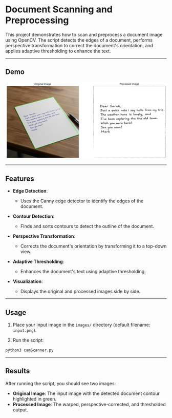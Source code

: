 # Document Scanning and Preprocessing

This project demonstrates how to scan and preprocess a document image using OpenCV. The script detects the edges of a document, performs perspective transformation to correct the document's orientation, and applies adaptive thresholding to enhance the text.

---

## Demo

![Original](images/output.png)

---

## Features

- **Edge Detection**:
  - Uses the Canny edge detector to identify the edges of the document.

- **Contour Detection**:
  - Finds and sorts contours to detect the outline of the document.

- **Perspective Transformation**:
  - Corrects the document's orientation by transforming it to a top-down view.

- **Adaptive Thresholding**:
  - Enhances the document's text using adaptive thresholding.

- **Visualization**:
  - Displays the original and processed images side by side.

---

## Usage

1. Place your input image in the `images/` directory (default filename: `input.png`).

2. Run the script:

```bash
python3 camScanner.py
```

---

## Results

After running the script, you should see two images:

- **Original Image**: The input image with the detected document contour highlighted in green.
- **Processed Image**: The warped, perspective-corrected, and thresholded output.
